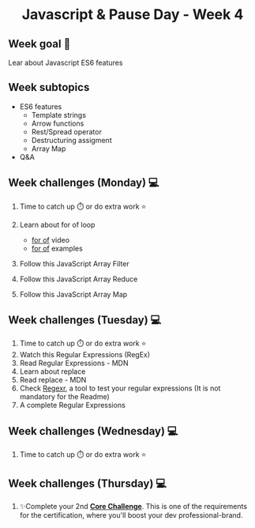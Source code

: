 <h1 align="center">Javascript & Pause Day - Week 4</h1>

## Week goal 🏁

<p>Lear about Javascript ES6 features</p>

## Week subtopics

- ES6 features
  - Template strings
  - Arrow functions
  - Rest/Spread operator
  - Destructuring assigment
  - Array Map
- Q&A

## Week challenges (Monday) 💻

1. Time to catch up ⏱️ or do extra work ⭐
2. Learn about for of loop

   - [for of](https://www.youtube.com/watch?v=c5a4sNshBA4) video
   - [for of](https://www.w3schools.com/js/js_loop_forof.asp) examples

3. Follow this JavaScript Array Filter
4. Follow this JavaScript Array Reduce
5. Follow this JavaScript Array Map

## Week challenges (Tuesday) 💻

1. Time to catch up ⏱️ or do extra work ⭐
2. Watch this Regular Expressions (RegEx)
3. Read Regular Expressions - MDN
4. Learn about replace
5. Read replace - MDN
6. Check [Regexr](https://regexr.com/), a tool to test your regular expressions (It is not mandatory for the Readme)
7. A complete Regular Expressions

## Week challenges (Wednesday) 💻

1. Time to catch up ⏱️ or do extra work ⭐

## Week challenges (Thursday) 💻

1. ✨Complete your 2nd [**Core Challenge**](https://corecode.notion.site/LinkedIn-Boost-5974abb0f917458ea235d3288ac6c7d3). This is one of the requirements for the certification, where you'll boost your dev professional-brand.
